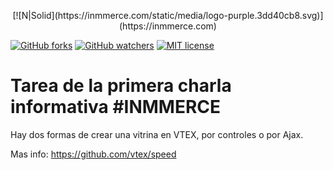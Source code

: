<p align="center">
  [![N|Solid](https://inmmerce.com/static/media/logo-purple.3dd40cb8.svg)](https://inmmerce.com)

[![GitHub forks](https://img.shields.io/github/forks/Naereen/StrapDown.js.svg?style=social&label=Fork&maxAge=2592000)](https://github.com/Inmmerce/Charla-Informativa-Developer-VTEX) [![GitHub watchers](https://img.shields.io/github/watchers/Naereen/StrapDown.js.svg?style=social&label=Watch&maxAge=2592000)](https://github.com/Inmmerce/Charla-Informativa-Developer-VTEX) [![MIT license](https://img.shields.io/badge/License-MIT-blue.svg)](https://lbesson.mit-license.org/)

</p>

# Tarea de la primera charla informativa #INMMERCE

Hay dos formas de crear una vitrina en VTEX, por controles o por Ajax.

Mas info: https://github.com/vtex/speed
